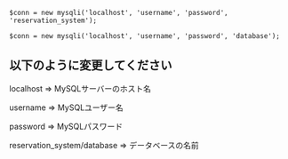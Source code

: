 ~~~php:index.php
$conn = new mysqli('localhost', 'username', 'password', 'reservation_system');
~~~
~~~php:delete.php
$conn = new mysqli('localhost', 'username', 'password', 'database');
~~~
## 以下のように変更してください
localhost => MySQLサーバーのホスト名

username => MySQLユーザー名

password => MySQLパスワード

reservation_system/database => データベースの名前
